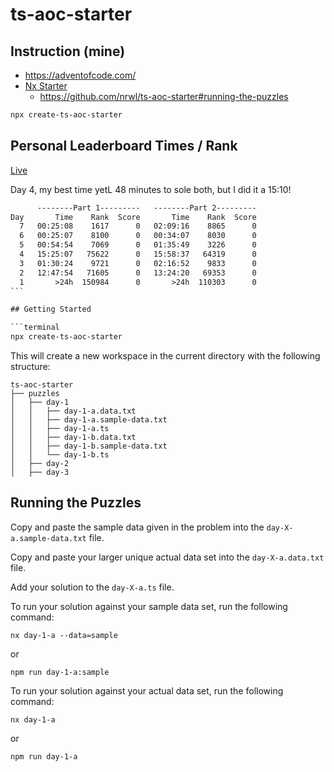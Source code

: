 # ts-aoc-starter

## Instruction (mine)

- <https://adventofcode.com/>
- [Nx Starter](https://nx.dev/advent-of-code)
  - https://github.com/nrwl/ts-aoc-starter#running-the-puzzles

```bash
npx create-ts-aoc-starter
```

## Personal Leaderboard Times / Rank

[Live](https://adventofcode.com/2023/leaderboard/self)

Day 4, my best time yetL 48 minutes to sole both, but I did it a 15:10!

````txt
      --------Part 1---------   --------Part 2---------
Day       Time    Rank  Score       Time    Rank  Score
  7   00:25:08    1617      0   02:09:16    8865      0
  6   00:25:07    8100      0   00:34:07    8030      0
  5   00:54:54    7069      0   01:35:49    3226      0
  4   15:25:07   75622      0   15:58:37   64319      0
  3   01:30:24    9721      0   02:16:52    9833      0
  2   12:47:54   71605      0   13:24:20   69353      0
  1       >24h  150984      0       >24h  110303      0
```

## Getting Started

```terminal
npx create-ts-aoc-starter
````

This will create a new workspace in the current directory with the following structure:

```file-tree
ts-aoc-starter
├── puzzles
│   ├── day-1
│   │   ├── day-1-a.data.txt
│   │   ├── day-1-a.sample-data.txt
│   │   ├── day-1-a.ts
│   │   ├── day-1-b.data.txt
│   │   ├── day-1-b.sample-data.txt
│   │   └── day-1-b.ts
│   ├── day-2
│   ├── day-3
```

## Running the Puzzles

Copy and paste the sample data given in the problem into the `day-X-a.sample-data.txt` file.

Copy and paste your larger unique actual data set into the `day-X-a.data.txt` file.

Add your solution to the `day-X-a.ts` file.

To run your solution against your sample data set, run the following command:

```terminal
nx day-1-a --data=sample
```

or

```terminal
npm run day-1-a:sample
```

To run your solution against your actual data set, run the following command:

```terminal
nx day-1-a
```

or

```terminal
npm run day-1-a
```
